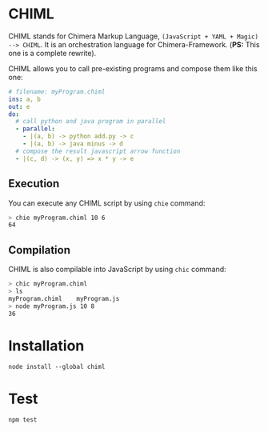 # CHIML

CHIML stands for Chimera Markup Language, `(JavaScript + YAML + Magic) --> CHIML`. It is an orchestration language for Chimera-Framework. (__PS:__ This one is a complete rewrite).

CHIML allows you to call pre-existing programs and compose them like this one:

```yaml
# filename: myProgram.chiml
ins: a, b
out: e
do:
  # call python and java program in parallel
  - parallel:
    - |(a, b) -> python add.py -> c
    - |(a, b) -> java minus -> d
  # compose the result javascript arrow function
  - |(c, d) -> (x, y) => x * y -> e
```

## Execution

You can execute any CHIML script by using `chie` command:

```bash
> chie myProgram.chiml 10 6
64
```

## Compilation

CHIML is also compilable into JavaScript by using `chic` command:

```bash
> chic myProgram.chiml
> ls
myProgram.chiml    myProgram.js
> node myProgram.js 10 8
36
```

# Installation

```
node install --global chiml
```

# Test

```
npm test
```
